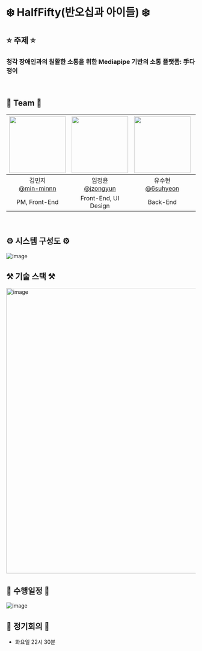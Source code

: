 # ❄️ HalfFifty(반오십과 아이들) ❄️
## ⭐️ 주제 ⭐️
### 청각 장애인과의 원활한 소통을 위한 Mediapipe 기반의 소통 플랫폼: 手다쟁이
<br>

## 👥 Team 👥
|<img src="https://github.com/user-attachments/assets/4ead74b8-1994-40e5-8e4d-e92bf751c58c" width="150" />|<img src="https://github.com/user-attachments/assets/4223c4b9-2b26-4f6b-981b-35d9a8258c8e" width="150" />|<img src="https://github.com/user-attachments/assets/5e37aa2c-c492-4a80-96e0-a465034fe54b" width="150" />|<img src="https://github.com/user-attachments/assets/9b602e75-5ec6-41bf-9aca-d5f69f3f78c7" width="150" />|
|:-:|:-:|:-:|:-:|
|김민지<br/>[@min-minnn](https://github.com/min-minnn)|임정윤<br/>[@jzongyun](https://github.com/jzongyun)|유수현<br/>[@6suhyeon](https://github.com/6suhyeon)|문창현<br/>[@changdoong](https://github.com/changdoong)|
|PM, Front-End|Front-End, UI Design|Back-End|AI
<br>

## ⚙️ 시스템 구성도 ⚙️
![image](https://github.com/user-attachments/assets/526b3246-73ff-4dc7-bd39-bd24cf5d57b0)
<br>

## ⚒️ 기술 스택 ⚒️
<img width="757" alt="image" src="https://github.com/user-attachments/assets/93ea43e7-070a-4f0f-9265-9a3f14e4240e">
<br>

## 📅 수행일정 📅
![image](https://github.com/user-attachments/assets/fd2a870e-213a-45c1-8812-ca3428cee77c)
<br>

## 🚨 정기회의 🚨
- 화요일 22시 30분
